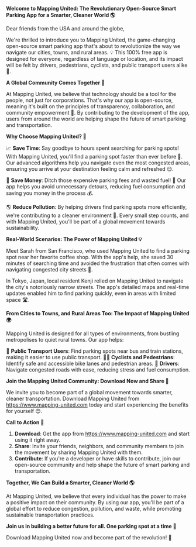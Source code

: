 **Welcome to Mapping United: The Revolutionary Open-Source Smart Parking App for a Smarter, Cleaner World 🌎**

Dear friends from the USA and around the globe,

We're thrilled to introduce you to Mapping United, the game-changing open-source smart parking app that's about to revolutionize the way we navigate our cities, towns, and rural areas. 💡 This 100% free app is designed for everyone, regardless of language or location, and its impact will be felt by drivers, pedestrians, cyclists, and public transport users alike 🚀.

**A Global Community Comes Together 🌈**

At Mapping United, we believe that technology should be a tool for the people, not just for corporations. That's why our app is open-source, meaning it's built on the principles of transparency, collaboration, and community empowerment 🤝. By contributing to the development of the app, users from around the world are helping shape the future of smart parking and transportation.

**Why Choose Mapping United? 🤔**

📈 **Save Time**: Say goodbye to hours spent searching for parking spots! With Mapping United, you'll find a parking spot faster than ever before 🔴. Our advanced algorithms help you navigate even the most congested areas, ensuring you arrive at your destination feeling calm and refreshed 😌.

💸 **Save Money**: Ditch those expensive parking fees and wasted fuel! 🚫 Our app helps you avoid unnecessary detours, reducing fuel consumption and saving you money in the process 💰.

🌎 **Reduce Pollution**: By helping drivers find parking spots more efficiently, we're contributing to a cleaner environment 🌿. Every small step counts, and with Mapping United, you'll be part of a global movement towards sustainability.

**Real-World Scenarios: The Power of Mapping United 💡**

Meet Sarah from San Francisco, who used Mapping United to find a parking spot near her favorite coffee shop. With the app's help, she saved 30 minutes of searching time and avoided the frustration that often comes with navigating congested city streets 🚗.

In Tokyo, Japan, local resident Kenji relied on Mapping United to navigate the city's notoriously narrow streets. The app's detailed maps and real-time updates enabled him to find parking quickly, even in areas with limited space 🛣️.

**From Cities to Towns, and Rural Areas Too: The Impact of Mapping United 🌍**

Mapping United is designed for all types of environments, from bustling metropolises to quiet rural towns. Our app helps:

👥 **Public Transport Users**: Find parking spots near bus and train stations, making it easier to use public transport.
🚴‍♀️ **Cyclists and Pedestrians**: Identify safe and accessible bike lanes and pedestrian areas.
🚗 **Drivers**: Navigate congested roads with ease, reducing stress and fuel consumption.

**Join the Mapping United Community: Download Now and Share 📲**

We invite you to become part of a global movement towards smarter, cleaner transportation. Download Mapping United from https://www.mapping-united.com today and start experiencing the benefits for yourself 😊.

**Call to Action 🚀**

1. **Download**: Get the app from https://www.mapping-united.com and start using it right away.
2. **Share**: Invite your friends, neighbors, and community members to join the movement by sharing Mapping United with them.
3. **Contribute**: If you're a developer or have skills to contribute, join our open-source community and help shape the future of smart parking and transportation.

**Together, We Can Build a Smarter, Cleaner World 🌎**

At Mapping United, we believe that every individual has the power to make a positive impact on their community. By using our app, you'll be part of a global effort to reduce congestion, pollution, and waste, while promoting sustainable transportation practices.

**Join us in building a better future for all. One parking spot at a time 🚗**

Download Mapping United now and become part of the revolution! 🚀